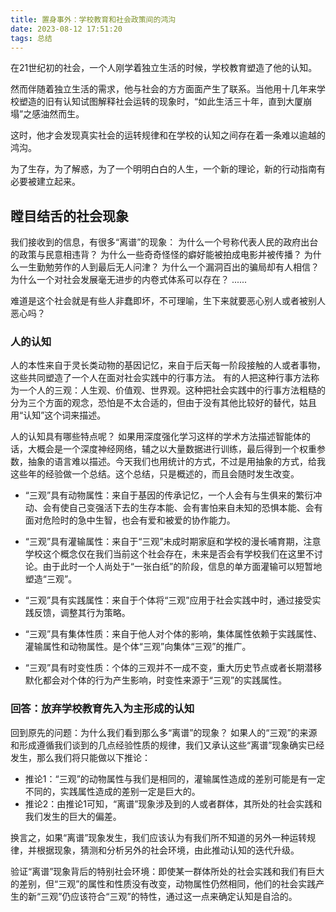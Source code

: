 ```yaml
---
title: 置身事外：学校教育和社会政策间的鸿沟
date: 2023-08-12 17:51:20
tags: 总结
---
```


在21世纪初的社会，一个人刚学着独立生活的时候，学校教育塑造了他的认知。

然而伴随着独立生活的需求，他与社会的方方面面产生了联系。当他用十几年来学校塑造的旧有认知试图解释社会运转的现象时，“如此生活三十年，直到大厦崩塌”之感油然而生。

这时，他才会发现真实社会的运转规律和在学校的认知之间存在着一条难以逾越的鸿沟。

为了生存，为了解惑，为了一个明明白白的人生，一个新的理论，新的行动指南有必要被建立起来。

<!--more-->

## 瞠目结舌的社会现象

我们接收到的信息，有很多“离谱”的现象：
为什么一个号称代表人民的政府出台的政策与民意相违背？
为什么一些奇奇怪怪的癖好能被拍成电影并被传播？
为什么一生勤勉劳作的人到最后无人问津？
为什么一个漏洞百出的骗局却有人相信？
为什么一个对社会发展毫无进步的内卷式体系可以存在？
......

难道是这个社会就是有些人非蠢即坏，不可理喻，生下来就要恶心别人或者被别人恶心吗？

### 人的认知

人的本性来自于灵长类动物的基因记忆，来自于后天每一阶段接触的人或者事物，这些共同塑造了一个人在面对社会实践中的行事方法。
有的人把这种行事方法称为一个人的三观：人生观、价值观、世界观。这种把社会实践中的行事方法粗糙的分为三个方面的观念，恐怕是不太合适的，但由于没有其他比较好的替代，姑且用“认知”这个词来描述。

人的认知具有哪些特点呢？
如果用深度强化学习这样的学术方法描述智能体的话，大概会是一个深度神经网络，辅之以大量数据进行训练，最后得到一个权重参数，抽象的语言难以描述。今天我们也用统计的方式，不过是用抽象的方式，给我这些年的经验做一个总结。这个总结，只是概述的，而且会随时发生改变。

- “三观”具有动物属性：来自于基因的传承记忆，一个人会有与生俱来的繁衍冲动、会有使自己变强活下去的生存本能、会有害怕来自未知的恐惧本能、会有面对危险时的急中生智，也会有爱和被爱的协作能力。

- “三观”具有灌输属性：来自于“三观”未成时期家庭和学校的漫长哺育期，注意学校这个概念仅在我们当前这个社会存在，未来是否会有学校我们在这里不讨论。由于此时一个人尚处于“一张白纸”的阶段，信息的单方面灌输可以短暂地塑造“三观”。

- “三观”具有实践属性：来自于个体将“三观”应用于社会实践中时，通过接受实践反馈，调整其行为策略。

- “三观”具有集体性质：来自于他人对个体的影响，集体属性依赖于实践属性、灌输属性和动物属性。是个体“三观”向集体“三观”的推广。

- “三观”具有时变性质：个体的三观并不一成不变，重大历史节点或者长期潜移默化都会对个体的行为产生影响，时变性来源于“三观”的实践属性。

### 回答：放弃学校教育先入为主形成的认知

回到原先的问题：为什么我们看到那么多“离谱”的现象？
如果人的“三观”的来源和形成遵循我们谈到的几点经验性质的规律，我们又承认这些“离谱”现象确实已经发生，那么我们将只能做以下推论：

- 推论1：“三观”的动物属性与我们是相同的，灌输属性造成的差别可能是有一定不同的，实践属性造成的差别一定是巨大的。
- 推论2：由推论1可知，“离谱”现象涉及到的人或者群体，其所处的社会实践和我们发生的巨大的偏差。

换言之，如果“离谱”现象发生，我们应该认为有我们所不知道的另外一种运转规律，并根据现象，猜测和分析另外的社会环境，由此推动认知的迭代升级。

验证“离谱”现象背后的特别社会环境：即使某一群体所处的社会实践和我们有巨大的差别，但“三观”的属性和性质没有改变，动物属性仍然相同，他们的社会实践产生的新“三观”仍应该符合“三观”的特性，通过这一点来确定认知是自洽的。
